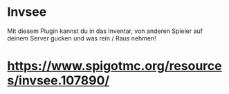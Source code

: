 # Invsee
Mit diesem Plugin kannst du in das Inventar, von anderen Spieler auf deinem Server gucken und was rein / Raus nehmen!
# https://www.spigotmc.org/resources/invsee.107890/
